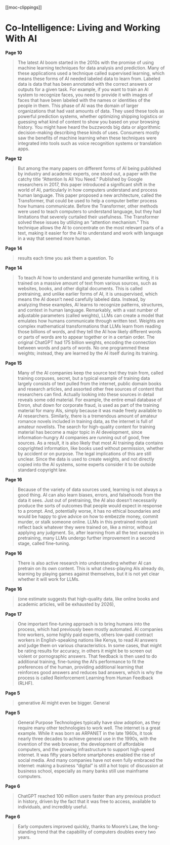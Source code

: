 [[moc-clippings]]

# Co-Intelligence: Living and Working With AI

**Page 10**

> The latest AI boom started in the 2010s with the promise of using machine learning techniques for data analysis and prediction. Many of these applications used a technique called supervised learning, which means these forms of AI needed labeled data to learn from. Labeled data is data that has been annotated with the correct answers or outputs for a given task. For example, if you want to train an AI system to recognize faces, you need to provide it with images of faces that have been labeled with the names or identities of the people in them. This phase of AI was the domain of larger organizations that had vast amounts of data. They used these tools as powerful prediction systems, whether optimizing shipping logistics or guessing what kind of content to show you based on your browsing history. You might have heard the buzzwords big data or algorithmic decision-making describing these kinds of uses. Consumers mostly saw the benefits of machine learning when these techniques were integrated into tools such as voice recognition systems or translation apps.

**Page 12**

> But among the many papers on different forms of AI being published by industry and academic experts, one stood out, a paper with the catchy title “Attention Is All You Need.” Published by Google researchers in 2017, this paper introduced a significant shift in the world of AI, particularly in how computers understand and process human language. This paper proposed a new architecture, called the Transformer, that could be used to help a computer better process how humans communicate. Before the Transformer, other methods were used to teach computers to understand language, but they had limitations that severely curtailed their usefulness. The Transformer solved these issues by utilizing an “attention mechanism.” This technique allows the AI to concentrate on the most relevant parts of a text, making it easier for the AI to understand and work with language in a way that seemed more human.

**Page 14**

> results each time you ask them a question. To

**Page 14**

> To teach AI how to understand and generate humanlike writing, it is trained on a massive amount of text from various sources, such as websites, books, and other digital documents. This is called pretraining, and unlike earlier forms of AI, it is unsupervised, which means the AI doesn’t need carefully labeled data. Instead, by analyzing these examples, AI learns to recognize patterns, structures, and context in human language. Remarkably, with a vast number of adjustable parameters (called weights), LLMs can create a model that emulates how humans communicate through written text. Weights are complex mathematical transformations that LLMs learn from reading those billions of words, and they tell the AI how likely different words or parts of words are to appear together or in a certain order. The original ChatGPT had 175 billion weights, encoding the connection between words and parts of words. No one programmed these weights; instead, they are learned by the AI itself during its training.

**Page 15**

> Many of the AI companies keep the source text they train from, called training corpuses, secret, but a typical example of training data largely consists of text pulled from the internet, public domain books and research articles, and assorted other free sources of content that researchers can find. Actually looking into these sources in detail reveals some odd material. For example, the entire email database of Enron, shut down for corporate fraud, is used as part of the training material for many AIs, simply because it was made freely available to AI researchers. Similarly, there is a tremendous amount of amateur romance novels included in training data, as the internet is full of amateur novelists. The search for high-quality content for training material has become a major topic in AI development, since information-hungry AI companies are running out of good, free sources. As a result, it is also likely that most AI training data contains copyrighted information, like books used without permission, whether by accident or on purpose. The legal implications of this are still unclear. Since the data is used to create weights, and not directly copied into the AI systems, some experts consider it to be outside standard copyright law.

**Page 16**

> Because of the variety of data sources used, learning is not always a good thing. AI can also learn biases, errors, and falsehoods from the data it sees. Just out of pretraining, the AI also doesn’t necessarily produce the sorts of outcomes that people would expect in response to a prompt. And, potentially worse, it has no ethical boundaries and would be happy to give advice on how to embezzle money, commit murder, or stalk someone online. LLMs in this pretrained mode just reflect back whatever they were trained on, like a mirror, without applying any judgment. So, after learning from all the text examples in pretraining, many LLMs undergo further improvement in a second stage, called fine-tuning.

**Page 16**

> There is also active research into understanding whether AI can pretrain on its own content. This is what chess-playing AIs already do, learning by playing games against themselves, but it is not yet clear whether it will work for LLMs.

**Page 16**

> (one estimate suggests that high-quality data, like online books and academic articles, will be exhausted by 2026),

**Page 17**

> One important fine-tuning approach is to bring humans into the process, which had previously been mostly automated. AI companies hire workers, some highly paid experts, others low-paid contract workers in English-speaking nations like Kenya, to read AI answers and judge them on various characteristics. In some cases, that might be rating results for accuracy, in others it might be to screen out violent or pornographic answers. That feedback is then used to do additional training, fine-tuning the AI’s performance to fit the preferences of the human, providing additional learning that reinforces good answers and reduces bad answers, which is why the process is called Reinforcement Learning from Human Feedback (RLHF).

**Page 5**

> generative AI might even be bigger. General

**Page 5**

> General Purpose Technologies typically have slow adoption, as they require many other technologies to work well. The internet is a great example. While it was born as ARPANET in the late 1960s, it took nearly three decades to achieve general use in the 1990s, with the invention of the web browser, the development of affordable computers, and the growing infrastructure to support high-speed internet. It was fifty years before smartphones enabled the rise of social media. And many companies have not even fully embraced the internet: making a business “digital” is still a hot topic of discussion at business school, especially as many banks still use mainframe computers.

**Page 6**

> ChatGPT reached 100 million users faster than any previous product in history, driven by the fact that it was free to access, available to individuals, and incredibly useful.

**Page 6**

> Early computers improved quickly, thanks to Moore’s Law, the long-standing trend that the capability of computers doubles every two years.

